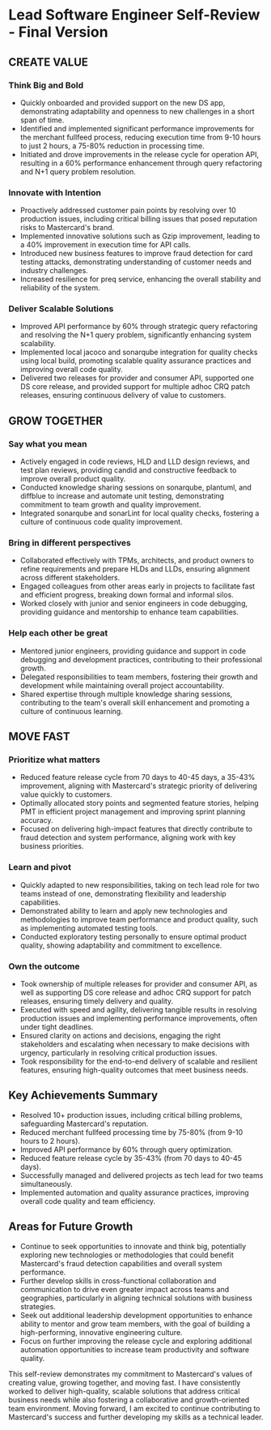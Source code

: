 # Lead Software Engineer Self-Review - Final Version

## CREATE VALUE

### Think Big and Bold
- Quickly onboarded and provided support on the new DS app, demonstrating adaptability and openness to new challenges in a short span of time.
- Identified and implemented significant performance improvements for the merchant fullfeed process, reducing execution time from 9-10 hours to just 2 hours, a 75-80% reduction in processing time.
- Initiated and drove improvements in the release cycle for operation API, resulting in a 60% performance enhancement through query refactoring and N+1 query problem resolution.

### Innovate with Intention
- Proactively addressed customer pain points by resolving over 10 production issues, including critical billing issues that posed reputation risks to Mastercard's brand.
- Implemented innovative solutions such as Gzip improvement, leading to a 40% improvement in execution time for API calls.
- Introduced new business features to improve fraud detection for card testing attacks, demonstrating understanding of customer needs and industry challenges.
- Increased resilience for preq service, enhancing the overall stability and reliability of the system.

### Deliver Scalable Solutions
- Improved API performance by 60% through strategic query refactoring and resolving the N+1 query problem, significantly enhancing system scalability.
- Implemented local jacoco and sonarqube integration for quality checks using local build, promoting scalable quality assurance practices and improving overall code quality.
- Delivered two releases for provider and consumer API, supported one DS core release, and provided support for multiple adhoc CRQ patch releases, ensuring continuous delivery of value to customers.

## GROW TOGETHER

### Say what you mean
- Actively engaged in code reviews, HLD and LLD design reviews, and test plan reviews, providing candid and constructive feedback to improve overall product quality.
- Conducted knowledge sharing sessions on sonarqube, plantuml, and diffblue to increase and automate unit testing, demonstrating commitment to team growth and quality improvement.
- Integrated sonarqube and sonarLint for local quality checks, fostering a culture of continuous code quality improvement.

### Bring in different perspectives
- Collaborated effectively with TPMs, architects, and product owners to refine requirements and prepare HLDs and LLDs, ensuring alignment across different stakeholders.
- Engaged colleagues from other areas early in projects to facilitate fast and efficient progress, breaking down formal and informal silos.
- Worked closely with junior and senior engineers in code debugging, providing guidance and mentorship to enhance team capabilities.

### Help each other be great
- Mentored junior engineers, providing guidance and support in code debugging and development practices, contributing to their professional growth.
- Delegated responsibilities to team members, fostering their growth and development while maintaining overall project accountability.
- Shared expertise through multiple knowledge sharing sessions, contributing to the team's overall skill enhancement and promoting a culture of continuous learning.

## MOVE FAST

### Prioritize what matters
- Reduced feature release cycle from 70 days to 40-45 days, a 35-43% improvement, aligning with Mastercard's strategic priority of delivering value quickly to customers.
- Optimally allocated story points and segmented feature stories, helping PMT in efficient project management and improving sprint planning accuracy.
- Focused on delivering high-impact features that directly contribute to fraud detection and system performance, aligning work with key business priorities.

### Learn and pivot
- Quickly adapted to new responsibilities, taking on tech lead role for two teams instead of one, demonstrating flexibility and leadership capabilities.
- Demonstrated ability to learn and apply new technologies and methodologies to improve team performance and product quality, such as implementing automated testing tools.
- Conducted exploratory testing personally to ensure optimal product quality, showing adaptability and commitment to excellence.

### Own the outcome
- Took ownership of multiple releases for provider and consumer API, as well as supporting DS core release and adhoc CRQ support for patch releases, ensuring timely delivery and quality.
- Executed with speed and agility, delivering tangible results in resolving production issues and implementing performance improvements, often under tight deadlines.
- Ensured clarity on actions and decisions, engaging the right stakeholders and escalating when necessary to make decisions with urgency, particularly in resolving critical production issues.
- Took responsibility for the end-to-end delivery of scalable and resilient features, ensuring high-quality outcomes that meet business needs.

## Key Achievements Summary
- Resolved 10+ production issues, including critical billing problems, safeguarding Mastercard's reputation.
- Reduced merchant fullfeed processing time by 75-80% (from 9-10 hours to 2 hours).
- Improved API performance by 60% through query optimization.
- Reduced feature release cycle by 35-43% (from 70 days to 40-45 days).
- Successfully managed and delivered projects as tech lead for two teams simultaneously.
- Implemented automation and quality assurance practices, improving overall code quality and team efficiency.

## Areas for Future Growth
- Continue to seek opportunities to innovate and think big, potentially exploring new technologies or methodologies that could benefit Mastercard's fraud detection capabilities and overall system performance.
- Further develop skills in cross-functional collaboration and communication to drive even greater impact across teams and geographies, particularly in aligning technical solutions with business strategies.
- Seek out additional leadership development opportunities to enhance ability to mentor and grow team members, with the goal of building a high-performing, innovative engineering culture.
- Focus on further improving the release cycle and exploring additional automation opportunities to increase team productivity and software quality.

This self-review demonstrates my commitment to Mastercard's values of creating value, growing together, and moving fast. I have consistently worked to deliver high-quality, scalable solutions that address critical business needs while also fostering a collaborative and growth-oriented team environment. Moving forward, I am excited to continue contributing to Mastercard's success and further developing my skills as a technical leader.